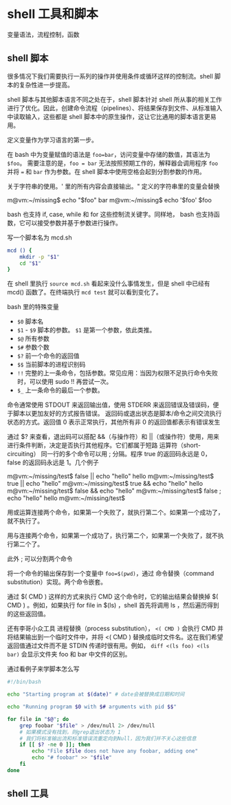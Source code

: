 # shell 工具和脚本



变量语法，流程控制，函数

## shell 脚本

很多情况下我们需要执行一系列的操作并使用条件或循环这样的控制流。shell 脚本的复杂性进一步提高。

shell 脚本与其他脚本语言不同之处在于，shell 脚本针对 shell 所从事的相关工作进行了优化。因此，创建命令流程（pipelines）、将结果保存到文件、从标准输入中读取输入，这些都是 shell 脚本中的原生操作，这让它比通用的脚本语言更易用。

定义变量作为学习语言的第一步。

在 bash 中为变量赋值的语法是 `foo=bar`，访问变量中存储的数值，其语法为 `$foo`。 需要注意的是，`foo = bar` 无法按照预期工作的，解释器会调用程序 `foo` 并将 `=` 和 `bar` 作为参数。在 shell 脚本中使用空格会起到分割参数的作用。

关于字符串的使用。' 里的所有内容会直接输出。" 定义的字符串里的变量会替换

m@vm:~/missing$ echo "$foo"
bar
m@vm:~/missing$ echo '$foo'
$foo

bash 也支持 if, case, while 和 for 这些控制流关键字。同样地， bash 也支持函数，它可以接受参数并基于参数进行操作。

写一个脚本名为 mcd.sh
```bash
mcd () {
    mkdir -p "$1"
    cd "$1"
}
```
在 shell 里执行 `source mcd.sh` 看起来没什么事情发生，但是 shell 中已经有 mcd() 函数了。在终端执行 `mcd test` 就可以看到变化了。

bash 里的特殊变量
- `$0` 脚本名
- `$1` - `$9` 脚本的参数。 `$1` 是第一个参数，依此类推。
- `$@` 所有参数
- `$#` 参数个数
- `$?` 前一个命令的返回值
- `$$` 当前脚本的进程识别码
- `!!` 完整的上一条命令，包括参数。常见应用：当因为权限不足执行命令失败时，可以使用 sudo !! 再尝试一次。
- `$_` 上一条命令的最后一个参数。


命令通常使用 STDOUT 来返回输出值，使用 STDERR 来返回错误及错误码，便于脚本以更加友好的方式报告错误。 返回码或退出状态是脚本/命令之间交流执行状态的方式。返回值 0 表示正常执行，其他所有非 0 的返回值都表示有错误发生

通过 $? 来查看，退出码可以搭配 &&（与操作符）和 ||（或操作符）使用，用来进行条件判断，决定是否执行其他程序。它们都属于短路 运算符（short-circuiting） 同一行的多个命令可以用 ; 分隔。程序 true 的返回码永远是 0，false 的返回码永远是 1。几个例子

m@vm:~/missing/test$ false || echo "hello"
hello
m@vm:~/missing/test$ true || echo "hello"
m@vm:~/missing/test$ true && echo "hello"
hello
m@vm:~/missing/test$ false && echo "hello"
m@vm:~/missing/test$ false ; echo "hello"
hello
m@vm:~/missing/test$

用或运算连接两个命令，如果第一个失败了，就执行第二个。如果第一个成功了，就不执行了。

用与连接两个命令，如果第一个成功了，执行第二个，如果第一个失败了，就不执行第二个了。

此外 ; 可以分割两个命令

将一个命令的输出保存到一个变量中 `foo=$(pwd)`，通过 命令替换（command substitution）实现。两个命令嵌套。

通过 $( CMD ) 这样的方式来执行 CMD 这个命令时，它的输出结果会替换掉 $( CMD ) 。例如，如果执行 for file in $(ls) ，shell 首先将调用 ls ，然后遍历得到的这些返回值。

还有李哥小众工具 进程替换（process substitution）， `<( CMD )` 会执行 CMD 并将结果输出到一个临时文件中，并将 <( CMD ) 替换成临时文件名。这在我们希望返回值通过文件而不是 STDIN 传递时很有用。例如， `diff <(ls foo) <(ls bar)` 会显示文件夹 foo 和 bar 中文件的区别。


通过看例子来学脚本怎么写
```bash
#!/bin/bash

echo "Starting program at $(date)" # date会被替换成日期和时间

echo "Running program $0 with $# arguments with pid $$"

for file in "$@"; do
    grep foobar "$file" > /dev/null 2> /dev/null
    # 如果模式没有找到，则grep退出状态为 1
    # 我们将标准输出流和标准错误流重定向到Null，因为我们并不关心这些信息
    if [[ $? -ne 0 ]]; then
        echo "File $file does not have any foobar, adding one"
        echo "# foobar" >> "$file"
    fi
done
```


## shell 工具

